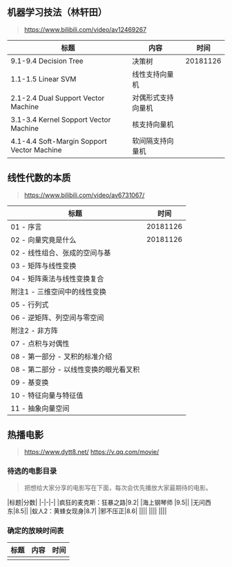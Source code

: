 

## 机器学习技法（林轩田）
> https://www.bilibili.com/video/av12469267

|标题|内容|时间|
|-|-|-|
|9.1-9.4 Decision Tree|决策树|20181126|
|1.1-1.5 Linear SVM|线性支持向量机||
|2.1-2.4 Dual Support Vector Machine|对偶形式支持向量机||
|3.1-3.4 Kernel Sopport Vector Machine|核支持向量机||
|4.1-4.4 Soft-Margin Sopport Vector Machine|软间隔支持向量机||

## 线性代数的本质 
> https://www.bilibili.com/video/av6731067/

|标题|时间|
|-|-|
|01 - 序言|20181126|
|02 - 向量究竟是什么|20181126|
|02 - 线性组合、张成的空间与基|
|03 - 矩阵与线性变换|
|04 - 矩阵乘法与线性变换复合|
|附注1 - 三维空间中的线性变换|
|05 - 行列式|
|06 - 逆矩阵、列空间与零空间|
|附注2 - 非方阵|
|07 - 点积与对偶性|
|08 - 第一部分 - 叉积的标准介绍|
|08 - 第二部分 - 以线性变换的眼光看叉积|
|09 - 基变换|
|10 - 特征向量与特征值|
|11 - 抽象向量空间|


## 热播电影 
> https://www.dytt8.net/
> https://v.qq.com/movie/

### 待选的电影目录

> 把想给大家分享的电影写在下面，每次会优先播放大家最期待的电影。

|标题|分数|
|-|-|-|
|疯狂的麦克斯：狂暴之路|9.2|
|海上钢琴师 |9.5||
|无问西东|8.5||
|蚁人2：黄蜂女现身|8.7|
|邪不压正|8.6|
||||
||||
||||

### 确定的放映时间表

|标题|内容|时间|
|-|-|-|
||||
